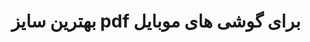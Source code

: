---
layout: tag
title: "بهترین سایز pdf برای گوشی های موبایل"
tag: بهترین-سایز-pdf-برای-گوشی-های-موبایل
---